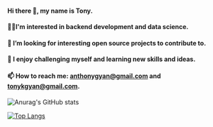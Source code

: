 #### Hi there 👋, my name is Tony.
#### 👨‍💻I'm interested in backend development and data science.
#### 🤔 I’m looking for interesting open source projects to contribute to.
#### 🌱 I enjoy challenging myself and learning new skills and ideas.
#### 📫 How to reach me: anthonygyan@gmail.com and tonykgyan@gmail.com.










<!--
**TONYOG12/TONYOG12** is a ✨ _special_ ✨ repository because its `README.md` (this file) appears on your GitHub profile.

Here are some ideas to get you started:

-  I’m currently learning ...
- 
- 
- 💬 Ask me about ...
- 
- 😄 Pronouns: ...
- ⚡ Fun fact: ...
-->



![Anurag's GitHub stats](https://github-readme-stats.vercel.app/api?username=tonyog12&count_private=true&show_icons=true&theme=dark)

[![Top Langs](https://github-readme-stats.vercel.app/api/top-langs/?username=tonyog12&show_icons=true&theme=dark&hide=typescript,scss)](https://github.com/anuraghazra/github-readme-stats)


